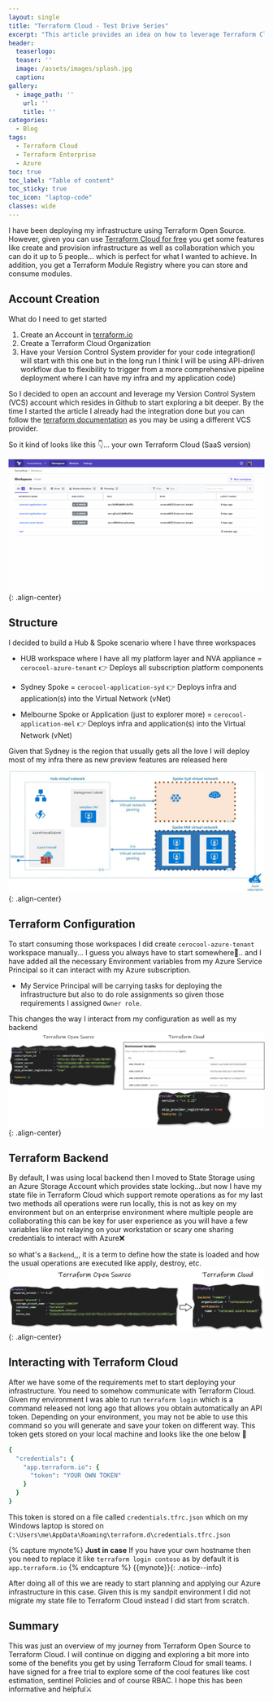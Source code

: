 ```yaml
---
layout: single
title: "Terraform Cloud - Test Drive Series"
excerpt: "This article provides an idea on how to leverage Terraform Cloud to deploy your Infrastructure as code in Azure"
header:
  teaserlogo:
  teaser: ''
  image: /assets/images/splash.jpg
  caption:
gallery:
  - image_path: ''
    url: ''
    title: ''
categories:
  - Blog
tags:
  - Terraform Cloud
  - Terraform Enterprise
  - Azure
toc: true
toc_label: "Table of content"
toc_sticky: true
toc_icon: "laptop-code"
classes: wide
---
```


I have been deploying my infrastructure using Terraform Open Source. However, given you can use [Terraform Cloud for free][tfc-feat] you get some features like create and provision infrastructure as well as collaboration which you can do it up to 5 people... which is perfect for what I wanted to achieve. In addition, you get a Terraform Module Registry where you can store and consume modules.

## Account Creation

What do I need to get started

1. Create an Account in  [terraform.io][tfc-account]
2. Create a Terraform Cloud Organization
3. Have your Version Control System provider for your code integration(I will start with this one but in the long run I think I will be using API-driven workflow due to flexibility to trigger from a more comprehensive pipeline deployment where I can have my infra and my application code)

So I decided to open an account and leverage my Version Control System (VCS) account which resides in Github to start exploring a bit deeper. By the time I started the article I already had the integration done but you can follow the [terraform documentation][tfc-git] as you may be using a different VCS provider.

So it kind of looks like this 👇... your own Terraform Cloud (SaaS version)

![image-center](/assets/images/Blog/2020-09-03/tfc.gif){: .align-center}

## Structure

I decided to build a Hub & Spoke scenario where I have three workspaces

- HUB workspace where I have all my platform layer and NVA appliance  = `cerocool-azure-tenant`       👉    Deploys all subscription platform components
  
- Sydney Spoke                                                        = `cerocool-application-syd`    👉    Deploys infra and application(s) into the Virtual Network (vNet)
  
- Melbourne Spoke or Application (just to explorer more)              = `cerocool-application-mel`    👉    Deploys infra and application(s) into the Virtual Network (vNet) 
 
Given that Sydney is the region that usually gets all the love I will deploy most of my infra there as new preview features are released here 

![image-center](/assets/images/Blog/2020-09-03/hub-spoke.jpg){: .align-center}

## Terraform Configuration

To start consuming those workspaces I did create `cerocool-azure-tenant` workspace manually... I guess you always have to start somewhere🤨.. and I have added all the necessary Environment variables from my Azure Service Principal so it can interact with my Azure subscription.

  - My Service Principal will be carrying tasks for deploying the infrastructure but also to do role assignments so given those requirements I assigned `Owner role`.

This changes the way I interact from my configuration as well as my backend
![image-center](/assets/images/Blog/2020-09-03/opens.jpg){: .align-center}

## Terraform Backend

By default, I was using local backend then I moved to State Storage using an Azure Storage Account which provides state locking...but now I have my state file in Terraform Cloud which support remote operations as for my last two methods all operations were run locally, this is not as key on my environment but on an enterprise environment where multiple people are collaborating this can be key for user experience as you will have a few variables like not relaying on your workstation or scary one sharing credentials to interact with Azure❌

so what's a `Backend`,,, it is a term to define how the state is loaded and how the usual operations are executed like apply, destroy, etc.
![image-center](/assets/images/Blog/2020-09-03/backend.jpg){: .align-center}

## Interacting with Terraform Cloud

After we have some of the requirements met to start deploying your infrastructure. You need to somehow communicate with Terraform Cloud. Given my environment I was able to run `terraform login` which is a command released not long ago that allows you obtain automatically an API token. Depending on your environment, you may not be able to use this command so you will generate and save your token on different way. This token gets stored on your local machine and looks like the one below 🤯


```ruby
{
  "credentials": {
    "app.terraform.io": {
      "token": "YOUR OWN TOKEN"
    }
  }
}
```
This token is stored on a file called `credentials.tfrc.json` which on my Windows laptop is stored on `C:\Users\me\AppData\Roaming\terraform.d\credentials.tfrc.json`

{% capture mynote%}
**Just in case** If you have your own hostname then you need to replace it like `terraform login contoso` as by default it is `app.terraform.io`
{% endcapture %}
{{mynote}}{: .notice--info}

After doing all of this we are ready to start planning and applying our Azure infrastructure in this case. Given this is my sandpit environment I did not migrate my state file to Terraform Cloud instead I did start from scratch. 

## Summary
This was just an overview of my journey from Terraform Open Source to Terraform Cloud. I will continue on digging and exploring a bit more into some of the benefits you get by using Terraform Cloud for small teams. I have signed for a free trial to explore some of the cool features like cost estimation, sentinel Policies and of course RBAC. I hope this has been informative and helpful⚔


[tfc-feat]: https://www.hashicorp.com/products/terraform/pricing/
[tfc-git]: https://www.terraform.io/docs/cloud/vcs/index.html
[tfc-account]: https://app.terraform.io/signup/account?utm_source=docs_banner